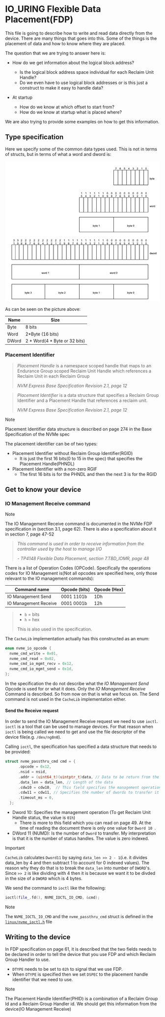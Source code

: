 # IO_URING Flexible Data Placement(FDP)

This file is going to describe how to write and read data directly from the device. There are many things that goes into this. Some of the things is the placement of data and how to know where they are placed. 

The question that we are trying to answer here is:

- How do we get information about the logical block address?
  - Is the logical block address space individual for each Reclaim Unit Handle?
  - Do we even have to use logical block addresses or is this just a construct to make it easy to handle data?

- At startup
  - How do we know at which offset to start from?
  - How do we know at startup what is placed where?

We are also trying to provide some examples on how to get this information.

## Type specification

Here we specify some of the common data types used. This is not in terms of structs, but in terms of what a word and dword is:

![Byte, Word, DWord overview](../assets/nvme/spec/byte-type-overview.png)

As can be seen on the picture above:

| Name  | Size                          |
| ----- | ----------------------------- |
| Byte  | 8 bits                        | <!-- Common knowledge... --> |
| Word  | 2*Byte (16 bits)              |
| DWord | 2 * Word(4 * Byte or 32 bits) |


### Placement Identifier

> *Placement Handle* is a namespace scoped handle that maps to an Endurance Group scoped Reclaim Unit Handle which references a Reclaim Unit in each Reclaim Group
>
> *NVM Express Base Specification Revision 2.1, page 12*

> *Placement Identifier* is a data structure that specifies a Reclaim Group Identifier and a Placement Handle that references a reclaim unit. 
>
> *NVM Express Base Specification Revision 2.1, page 12*

> [!NOTE]
> Placement Identifier data structure is described on page 274 in the Base Specification of the NVMe spec

The placement identifier can be of two types:

- Placement Identifier without Reclaim Group Identifier(RGID)
  - It is just the first 16 bits(0 to 15 in the spec) that specifies the Placement Handle(PHNDL)
- Placement Identifier with a non-zero RGIF
  - The first 16 bits is for the PHNDL and then the next 3 is for the RGID



## Get to know your device

### IO Management Receive command

> [!NOTE]
> The IO Management Receive command is documented in the NVMe FDP specification in (section 3.1, page 62). There is also a specification about it in section 7, page 47-52 

> *This command is used in order to receive information from the controller used by the host to manage I/O*
>
> *- TP4148 Flexible Data Placement, section 7.TBD_IOMR, page 48*

There is a list of Operation Codes (OPCode). Specifically the operations codes for IO Management is(Not all opcodes are specified here, only those relevant to the IO management commands):

| Command name          | Opcode (bits) | Opcode (Hex) |
| --------------------- | ------------- | ------------ |
| IO Management Send    | 0001 1101b    | 1Dh          |
| IO Management Receive | 0001 0001b    | 12h          |

> - `b` = bits
> - `h` = hex
>
> This is also used in the specification.

The `CacheLib` implementation actually has this constructed as an enum:

```c++
enum nvme_io_opcode {
  nvme_cmd_write = 0x01,
  nvme_cmd_read = 0x02,
  nvme_cmd_io_mgmt_recv = 0x12,
  nvme_cmd_io_mgmt_send = 0x1d,
};
```

In the specification the do not describe what the *IO Management Send* Opcode is used for or what it does. Only the *IO Management Receive* Command is described. So from now on that is what we focus on. The Send command is not used in the `CacheLib` implementation either. 

#### Send the Receive request

In order to send the IO Management Receive request we need to use `ioctl`. `ioctl` is a tool that can be used to manage devices. For that reason when `ioctl` is being called we need to get and use the file descriptor of the device file(e.g. `/dev/ng0n0`). 

Calling `ioctl`, the specification has specified a data structure that needs to be provided:

```c++
struct nvme_passthru_cmd cmd = {
      .opcode = 0x12,
      .nsid = nsid,
      .addr = (uint64_t)(uintptr_t)data, // Data to be return from the command
      .data_len = data_len, // Length of the data
      .cdw10 = cdw10,  // This field specifies the management operation
      .cdw11 = cdw11, // Specifies the number of dwords to transfer it is 0 indexed
      .timeout_ms = 0,
  };
```

- Dword 10: Specifies the management operation (To get Reclaim Unit Handle status, the value is `01h`) 
  - There is more to this field which you can read on page 49. At the time of reading the document there is only one value for `Dword 10 `.
- DWord 11 (NUMD): Is the number of `Dword` to transfer. My interpretation is that it is the number of status handles. The value is zero indexed.
  
> [!IMPORTANT]
> `CacheLib` calculates `Dword11` by saying `data_len >> 2 - 1`(i.e. it divides data_len by 4 and then subtract 1 to account for 0 indexed values). The reason why they do that is to break the `data_len` into number of `DWORD`'s. Since `>> 2` is like dividing with 4 then it is because we want it to be divded in the size of a `DWORD` which is 4 bytes.

We send the command to `ioctl` like the following:

```c++
ioctl(file_.fd(), NVME_IOCTL_IO_CMD, &cmd);
```

> [!NOTE]
> The `NVME_IOCTL_IO_CMD` and the `nvme_passthru_cmd` struct is defined in the [`linux/nvme_ioctl.h`](https://github.com/torvalds/linux/blob/master/include/uapi/linux/nvme_ioctl.h) file




## Writing to the device

In FDP specification on page 61, it is described that the two fields needs to be declared in order to tell the device that you use FDP and which Reclaim Group Handler to use. 

- `DTYPE` needs to be set to `02h` to signal that we use FDP.
- When `DTYPE` is specified then we set `DSPEC` to the placement handle identifier that we need to use.

> [!NOTE]
> The Placement Handle Identifier(PHID) is a combination of a Reclaim Group Id and a Reclaim Group Handler id. We should get this information from the device(IO Management Receive)